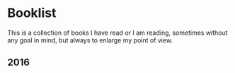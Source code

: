 # Booklist

This is a collection of books I have read or I am reading, sometimes without any goal in mind, but always to enlarge my point of view.

## 2016

[Distributed Control Applications: Guidelines, Design Patterns, and Application Examples with the IEC 61499]: https://github.com/mzonta/booklist/wiki/Distributed-Control-Applications:-Guidelines,-Design-Patterns,-and-Application-Examples-with-the-IEC-61499
